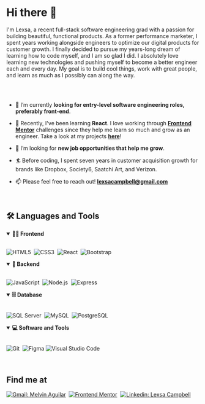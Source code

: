 # Hi there 👋 

I'm Lexsa, a recent full-stack software engineering grad with a passion for building beautiful, functional products. As a former performance marketer, I spent years working alongside engineers to optimize our digital products for customer growth. I finally decided to pursue my years-long dream of learning how to code myself, and I am so glad I did. I absolutely love learning new technologies and pushing myself to become a better engineer each and every day. My goal is to build cool things, work with great people, and learn as much as I possibly can along the way. 

##

<br>

- 🔭 I’m currently **looking for entry-level software engineering roles, preferably front-end**.

- 🌱 Recently, I've been learning **React**. I love working through [**Frontend Mentor**](https://www.frontendmentor.io) challenges since they help me learn so much and grow as an engineer. Take a look at my projects [**here**](https://www.frontendmentor.io/profile/lexsac)!

- 🤝 I’m looking for **new job opportunities that help me grow**.

- 🏄‍ Before coding, I spent seven years in customer acquisition growth for brands like Dropbox, Society6, Saatchi Art, and Verizon. 

- 📫 Please feel free to reach out! **lexsacampbell@gmail.com**

<br>

<h2>🛠️  Languages and Tools</h2>

<!-- <div align="center"> -->
<details open>
<summary><b>🏄‍♂️ Frontend</b></summary>
<br>
  
![HTML5](https://img.shields.io/badge/-HTML5-E34F26?style=for-the-badge&logo=html5&logoColor=white)&nbsp;
![CSS3](https://img.shields.io/badge/-CSS3-1572B6?style=for-the-badge&logo=css3)&nbsp;
![React](https://img.shields.io/badge/-React-black?style=for-the-badge&logo=react)&nbsp;
![Bootstrap](https://img.shields.io/badge/-Bootstrap-563D7C?style=for-the-badge&logo=bootstrap)&nbsp;

<details open>
<summary><b>🧰 Backend</b></summary>
<br>

![JavaScript](https://img.shields.io/badge/-JavaScript-black?style=for-the-badge&logo=javascript)&nbsp;
![Node.js](https://img.shields.io/badge/-Node.js-black?style=for-the-badge&logo=Node.js)&nbsp;
![Express](https://img.shields.io/badge/-Express.js-404D59?style=for-the-badge)&nbsp;
</details>

<details open>
<summary><b>🗄️ Database</b></summary>
<br>

![SQL Server](https://img.shields.io/badge/-SQL%20Server-CC2927?style=for-the-badge&logo=microsoft-sql-server&logoColor=white)&nbsp;
![MySQL](https://img.shields.io/badge/-MySQL-black?style=for-the-badge&logo=mysql)&nbsp;
![PostgreSQL](https://img.shields.io/badge/PostgreSQL-316192?style=for-the-badge&logo=postgresql&logoColor=white)&nbsp;
</details>
  
<details open>
<summary><b>💻 Software and Tools</b></summary>
<br>

![Git](https://img.shields.io/badge/-Git-black?style=for-the-badge&logo=git)&nbsp;
![Figma](https://img.shields.io/badge/Figma-F24E1E?style=for-the-badge&logo=figma&logoColor=white)
![Visual Studio Code](https://img.shields.io/badge/-Visual%20Studio%20Code-007ACC?style=for-the-badge&&logo=visual-studio-code&logoColor=white)&nbsp;

<br>

<h2>Find me at</h2>
  
[![Gmail: Melvin Aguilar](https://img.shields.io/badge/-gmail-red?style=for-the-badge&logo=Gmail&logoColor=white&link=mailto:lexsacampbell@gmail.com)](mailto:lexsacampbell@gmail.com)&nbsp;
[![Frontend Mentor](https://img.shields.io/badge/-Frontend%20Mentor-5F3DC4?style=for-the-badge&logo=FrontendMentor&logoColor=white&link=https://www.frontendmentor.io/profile/MelvinAguilar)](https://www.frontendmentor.io/profile/lexsac)&nbsp;
[![Linkedin: Lexsa Campbell](https://img.shields.io/badge/-linkedin-blue?style=for-the-badge&logo=Linkedin&logoColor=white&link=https://www.linkedin.com/in/lexsa-campbell)](https://www.linkedin.com/in/lexsa-campbell)

